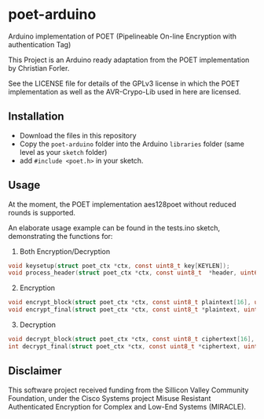 poet-arduino
============

Arduino implementation of POET (Pipelineable On-line Encryption with
authentication Tag)

This Project is an Arduino ready adaptation from the POET implementation by Christian Forler.

See the LICENSE file for details of the GPLv3 license in which the POET implementation as well as the AVR-Crypo-Lib used in here are licensed.


Installation
------------

- Download the files in this repository
- Copy the `poet-arduino` folder into the Arduino `libraries` folder (same level as your `sketch` folder)
- add `#include <poet.h>` in your sketch.


Usage
-----

At the moment, the POET implementation aes128poet without reduced rounds is supported.

An elaborate usage example can be found in the tests.ino sketch, demonstrating the functions for:

1. Both Encryption/Decryption
```c
void keysetup(struct poet_ctx *ctx, const uint8_t key[KEYLEN]);
void process_header(struct poet_ctx *ctx, const uint8_t  *header, uint64_t header_len );
```

2. Encryption
```c
void encrypt_block(struct poet_ctx *ctx, const uint8_t plaintext[16], uint8_t ciphertext[16]);
void encrypt_final(struct poet_ctx *ctx, const uint8_t *plaintext, uint64_t plen, uint8_t *ciphertext, uint8_t tag[BLOCKLEN]);
```

3. Decryption
```c
void decrypt_block(struct poet_ctx *ctx, const uint8_t ciphertext[16], uint8_t plaintext[16]);
int decrypt_final(struct poet_ctx *ctx, const uint8_t *ciphertext, uint64_t clen, const uint8_t tag[BLOCKLEN], uint8_t *plaintext);
```



Disclaimer
-----------
This software project received funding from the Sillicon Valley
Community Foundation, under the Cisco Systems project Misuse Resistant
Authenticated Encryption for Complex and Low-End Systems (MIRACLE).